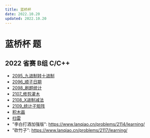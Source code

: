 ```yaml
---
title: 蓝桥杯
date: 2022.10.20
updated: 2022.10.20
---
```


# 蓝桥杯 题

## 2022 省赛 B组 C/C++

- [2095_九进制转十进制](2095_九进制转十进制.md)
- [2096_顺子日期](2096_顺子日期.md)
- [2098_刷题统计](2098_刷题统计.md)
- [2107_修剪灌木](2107_修剪灌木.md)
- [2108_X进制减法](2108_X进制减法.md)
- [2109_统计子矩阵](2109_统计子矩阵.md)
- [积木画](2110_积木画.md)
- [扫雷](2113_扫雷.md)
- "李白打酒加强版": https://www.lanqiao.cn/problems/2114/learning/
- "砍竹子": https://www.lanqiao.cn/problems/2117/learning/


